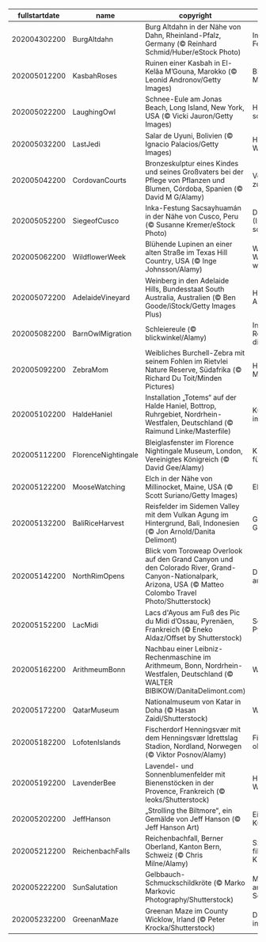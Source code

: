 |fullstartdate|name|copyright|title|image|
|--|--|--|--|--|
202004302200|BurgAltdahn|Burg Altdahn in der Nähe von Dahn, Rheinland-Pfalz, Germany (© Reinhard Schmid/Huber/eStock Photo)|Im Dahner Felsenland|![](/de-DE/2020/05/202004302200BurgAltdahn.jpg)|
202005012200|KasbahRoses|Ruinen einer Kasbah in El-Kelâa M’Gouna, Marokko (© Leonid Andronov/Getty Images)|Blütezeit in Marokko|![](/de-DE/2020/05/202005012200KasbahRoses.jpg)|
202005022200|LaughingOwl|Schnee-Eule am Jonas Beach, Long Island, New York, USA (© Vicki Jauron/Getty Images)|Haben Sie heute schon gelacht?|![](/de-DE/2020/05/202005022200LaughingOwl.jpg)|
202005032200|LastJedi|Salar de Uyuni, Bolivien (© Ignacio Palacios/Getty Images)|Heute ist Star-Wars-Tag|![](/de-DE/2020/05/202005032200LastJedi.jpg)|
202005042200|CordovanCourts|Bronzeskulptur eines Kindes und seines Großvaters bei der Pflege von Pflanzen und Blumen, Córdoba, Spanien (© David M G/Alamy)|Von Generation zu Generation|![](/de-DE/2020/05/202005042200CordovanCourts.jpg)|
202005052200|SiegeofCusco|Inka-Festung Sacsayhuamán in der Nähe von Cusco, Peru (© Susanne Kremer/eStock Photo)|Das (Inka-)Imperium schlägt zurück|![](/de-DE/2020/05/202005052200SiegeofCusco.jpg)|
202005062200|WildflowerWeek|Blühende Lupinen an einer alten Straße im Texas Hill Country, USA (© Inge Johnsson/Alamy)|Wo die Wildblumen wachsen|![](/de-DE/2020/05/202005062200WildflowerWeek.jpg)|
202005072200|AdelaideVineyard|Weinberg in den Adelaide Hills, Bundesstaat South Australia, Australien (© Ben Goode/iStock/Getty Images Plus)|Herbst in Australien|![](/de-DE/2020/05/202005072200AdelaideVineyard.jpg)|
202005082200|BarnOwlMigration|Schleiereule (© blickwinkel/Alamy)|In welchen Regionen lebt diese Eulenart?|![](/de-DE/2020/05/202005082200BarnOwlMigration.jpg)|
202005092200|ZebraMom|Weibliches Burchell-Zebra mit seinem Fohlen im Rietvlei Nature Reserve, Südafrika (© Richard Du Toit/Minden Pictures)|Heute ist Muttertag!|![](/de-DE/2020/05/202005092200ZebraMom.jpg)|
202005102200|HaldeHaniel|Installation „Totems“ auf der Halde Haniel, Bottrop, Ruhrgebiet, Nordrhein-Westfalen, Deutschland (© Raimund Linke/Masterfile)|Künstlicher Gipfel im Ruhrgebiet|![](/de-DE/2020/05/202005102200HaldeHaniel.jpg)|
202005112200|FlorenceNightingale|Bleiglasfenster im Florence Nightingale Museum, London, Vereinigtes Königreich (© David Gee/Alamy)|Krankenpflege für die Welt|![](/de-DE/2020/05/202005112200FlorenceNightingale.jpg)|
202005122200|MooseWatching|Elch in der Nähe von Millinocket, Maine, USA (© Scott Suriano/Getty Images)|Elchbeobachtung|![](/de-DE/2020/05/202005122200MooseWatching.jpg)|
202005132200|BaliRiceHarvest|Reisfelder im Sidemen Valley mit dem Vulkan Agung im Hintergrund, Bali, Indonesien (© Jon Arnold/Danita Delimont)|Grüne Getreidefelder|![](/de-DE/2020/05/202005132200BaliRiceHarvest.jpg)|
202005142200|NorthRimOpens|Blick vom Toroweap Overlook auf den Grand Canyon und den Colorado River, Grand-Canyon-Nationalpark, Arizona, USA (© Matteo Colombo Travel Photo/Shutterstock)|Der schönste Ort am Grand Canyon|![](/de-DE/2020/05/202005142200NorthRimOpens.jpg)|
202005152200|LacMidi|Lacs d'Ayous am Fuß des Pic du Midi d’Ossau, Pyrenäen, Frankreich (© Eneko Aldaz/Offset by Shutterstock)|See-Idyll in den Pyrenäen|![](/de-DE/2020/05/202005152200LacMidi.jpg)|
202005162200|ArithmeumBonn|Nachbau einer Leibniz-Rechenmaschine im Arithmeum, Bonn, Nordrhein-Westfalen, Deutschland (© WALTER BIBIKOW/DanitaDelimont.com)|Welt der Zahlen|![](/de-DE/2020/05/202005162200ArithmeumBonn.jpg)|
202005172200|QatarMuseum|Nationalmuseum von Katar in Doha (© Hasan Zaidi/Shutterstock)|Wüstenrose|![](/de-DE/2020/05/202005172200QatarMuseum.jpg)|
202005182200|LofotenIslands|Fischerdorf Henningsvær mit dem Henningsvær Idrettslag Stadion, Nordland, Norwegen (© Viktor Posnov/Alamy)|Fischerdorf von oben|![](/de-DE/2020/05/202005182200LofotenIslands.jpg)|
202005192200|LavenderBee|Lavendel- und Sonnenblumenfelder mit Bienenstöcken in der Provence, Frankreich (© leoks/Shutterstock)|Heute ist Weltbienentag|![](/de-DE/2020/05/202005192200LavenderBee.jpg)|
202005202200|JeffHanson|„Strolling the Biltmore“, ein Gemälde von Jeff Hanson (© Jeff Hanson Art)|Ein visionärer Künstler|![](/de-DE/2020/05/202005202200JeffHanson.jpg)|
202005212200|ReichenbachFalls|Reichenbachfall, Berner Oberland, Kanton Bern, Schweiz (© Chris Milne/Alamy)|Szene eines fiktiven Kriminalfalls|![](/de-DE/2020/05/202005212200ReichenbachFalls.jpg)|
202005222200|SunSalutation|Gelbbauch-Schmuckschildkröte (© Marko Markovic Photography/Shutterstock)|Morgengymnastik am Welt-Schildkröten-Tag|![](/de-DE/2020/05/202005222200SunSalutation.jpg)|
202005232200|GreenanMaze|Greenan Maze im County Wicklow, Irland (© Peter Krocka/Shutterstock)|Der richtige Weg in die Mitte|![](/de-DE/2020/05/202005232200GreenanMaze.jpg)|
